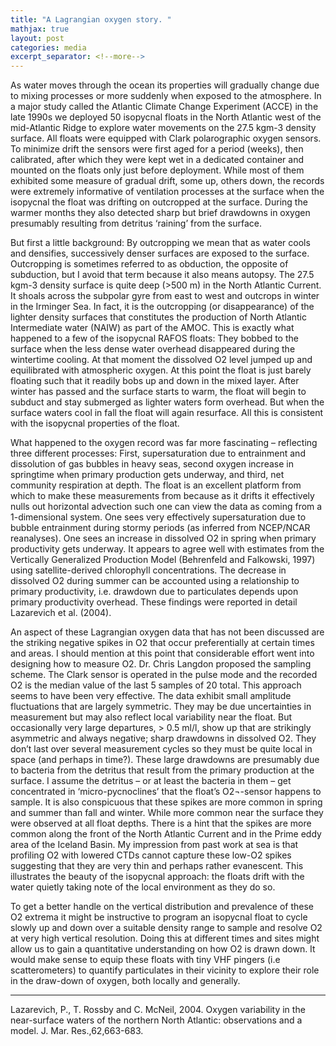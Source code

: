 ```yaml
---
title: "A Lagrangian oxygen story. "
mathjax: true
layout: post
categories: media
excerpt_separator: <!--more-->
---
```


As water moves through the ocean its properties will gradually change due to mixing processes or more suddenly when exposed to the atmosphere. In a major study called the Atlantic Climate Change Experiment (ACCE) in the late 1990s we deployed 50 isopycnal floats in the North Atlantic west of the mid-Atlantic Ridge to explore water movements on the 27.5 kgm-3 density surface. All floats were equipped with Clark polarographic oxygen sensors. To minimize drift the sensors were first aged for a period (weeks), then calibrated, after which they were kept wet in a dedicated container and mounted on the floats only just before deployment. While most of them exhibited some measure of gradual drift, some up, others down, the records were extremely informative of ventilation processes at the surface when the isopycnal the float was drifting on outcropped at the surface. During the warmer months they also detected sharp but brief drawdowns in oxygen presumably resulting from detritus ‘raining’ from the surface. 
<!--more-->

But first a little background: By outcropping we mean that as water cools and densifies, successively denser surfaces are exposed to the surface. Outcropping is sometimes referred to as obduction, the opposite of subduction, but I avoid that term because it also means autopsy. The 27.5 kgm-3 density surface is quite deep (>500 m) in the North Atlantic Current. It shoals across the subpolar gyre from east to west and outcrops in winter in the Irminger Sea. In fact, it is the outcropping (or disappearance) of the lighter density surfaces that constitutes the production of North Atlantic Intermediate water (NAIW) as part of the AMOC. This is exactly what happened to a few of the isopycnal RAFOS floats: They bobbed to the surface when the less dense water overhead disappeared during the wintertime cooling. At that moment the dissolved O2 level jumped up and equilibrated with atmospheric oxygen. At this point the float is just barely floating such that it readily bobs up and down in the mixed layer. After winter has passed and the surface starts to warm, the float will begin to subduct and stay submerged as lighter waters form overhead. But when the surface waters cool in fall the float will again resurface. All this is consistent with the isopycnal properties of the float. 

What happened to the oxygen record was far more fascinating – reflecting three different processes: First, supersaturation due to entrainment and dissolution of gas bubbles in heavy seas, second oxygen increase in springtime when primary production gets underway, and third, net community respiration at depth. The float is an excellent platform from which to make these measurements from because as it drifts it effectively nulls out horizontal advection such one can view the data as coming from a 1-dimensional system. One sees very effectively supersaturation due to bubble entrainment during stormy periods (as inferred from NCEP/NCAR reanalyses). One sees an increase in dissolved O2 in spring when primary productivity gets underway. It appears to agree well with estimates from the Vertically Generalized Production Model (Behrenfeld and Falkowski, 1997) using satellite-derived chlorophyll concentrations. The decrease in dissolved O2 during summer can be accounted using a relationship to primary productivity, i.e. drawdown due to particulates depends upon primary productivity overhead. These findings were reported in detail Lazarevich et al. (2004). 

An aspect of these Lagrangian oxygen data that has not been discussed are the striking negative spikes in O2 that occur preferentially at certain times and areas. I should mention at this point that considerable effort went into designing how to measure O2. Dr. Chris Langdon proposed the sampling scheme. The Clark sensor is operated in the pulse mode and the recorded O2 is the median value of the last 5 samples of 20 total. This approach seems to have been very effective. The data exhibit small amplitude fluctuations that are largely symmetric. They may be due uncertainties in measurement but may also reflect local variability near the float. But occasionally very large departures, > 0.5 ml/l, show up that are strikingly asymmetric and always negative; sharp drawdowns in dissolved O2. They don’t last over several measurement cycles so they must be quite local in space (and perhaps in time?). These large drawdowns are presumably due to bacteria from the detritus that result from the primary production at the surface. I assume the detritus – or at least the bacteria in them – get concentrated in ‘micro-pycnoclines’ that the float’s O2¬-sensor happens to sample. It is also conspicuous that these spikes are more common in spring and summer than fall and winter. While more common near the surface they were observed at all float depths. There is a hint that the spikes are more common along the front of the North Atlantic Current and in the Prime eddy area of the Iceland Basin. My impression from past work at sea is that profiling O2 with lowered CTDs cannot capture these low-O2 spikes suggesting that they are very thin and perhaps rather evanescent. This illustrates the beauty of the isopycnal approach: the floats drift with the water quietly taking note of the local environment as they do so. 

To get a better handle on the vertical distribution and prevalence of these O2 extrema it might be instructive to program an isopycnal float to cycle slowly up and down over a suitable density range to sample and resolve O2 at very high vertical resolution. Doing this at different times and sites might allow us to gain a quantitative understanding on how O2 is drawn down. It would make sense to equip these floats with tiny VHF pingers (i.e scatterometers) to quantify particulates in their vicinity to explore their role in the draw-down of oxygen, both locally and generally. 

- - - - -
Lazarevich, P., T. Rossby and C. McNeil, 2004.  Oxygen variability in the near-surface waters of the northern North Atlantic: observations and a model.  J. Mar. Res.,62,663-683.
